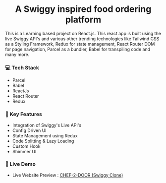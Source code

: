 
<div align="center" id="#readme-top">
  <h1><b>A Swiggy inspired food ordering platform</b></h3>
</div>

This is a Learning based project on React.js. This react app is built using the live Swiggy API's and various other trending technologies like Tailwind CSS as a Styling Framework, Redux for state management, React Router DOM for page navigation, Parcel as a bundler, Babel for transpiling code and many more.

### 💻 Tech Stack <a name="tech-stack"></a>

- Parcel
- Babel
- ReactJs
- React Router
- Redux

<!-- Features -->

### 🧿 Key Features <a name="key-features"></a>

- Integration of Swiggy's Live API's
- Config Driven UI
- State Management using Redux
- Code Splitting & Lazy Loading
- Custom Hook
- Shimmer UI

### 🚀 Live Demo <a name="live-demo"></a>

- Live Website Preview : <a href="https://swiggydemo-masterchef.netlify.app" target="_blank">CHEF-2-DOOR (Swiggy Clone)</a>
